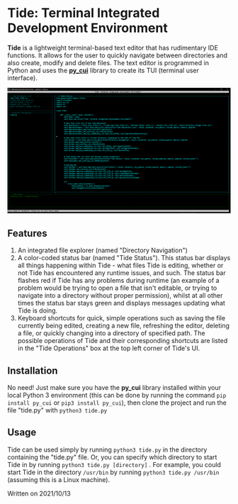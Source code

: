 # Tide: Terminal Integrated Development Environment

**Tide** is a lightweight terminal-based text editor that has rudimentary IDE functions. It allows for the user to quickly navigate between directories and also create, modify and delete files. The text editor is programmed in Python and uses the **[py_cui](https://github.com/jwlodek/py_cui)** library to create its TUI (terminal user interface).

![](images\Editing.png)

## Features

1. An integrated file explorer (named "Directory Navigation")
2. A color-coded status bar (named "Tide Status"). This status bar displays all things happening within Tide - what files Tide is editing, whether or not Tide has encountered any runtime issues, and such. The status bar flashes red if Tide has any problems during runtime (an example of a problem would be trying to open a file that isn't editable, or trying to navigate into a directory without proper permission), whilst at all other times the status bar stays green and displays messages updating what Tide is doing. 
3. Keyboard shortcuts for quick, simple operations such as saving the file currently being edited, creating a new file, refreshing the editor, deleting a file, or quickly changing into a directory of specified path. The possible operations of Tide and their corresponding shortcuts are listed in the "Tide Operations" box at the top left corner of Tide's UI. 

## Installation

No need! Just make sure you have the **py_cui** library installed within your local Python 3 environment (this can be done by running the command `pip install py_cui` or  `pip3 install py_cui`), then clone the project and run the file "tide.py" with `python3 tide.py`

## Usage

Tide can be used simply by running `python3 tide.py` in the directory containing the "tide.py" file. Or, you can specify which directory to start Tide in by running `python3 tide.py [directory]` . For example, you could start Tide in the directory `/usr/bin` by running `python3 tide.py /usr/bin` (assuming this is a Linux machine). 

Written on 2021/10/13